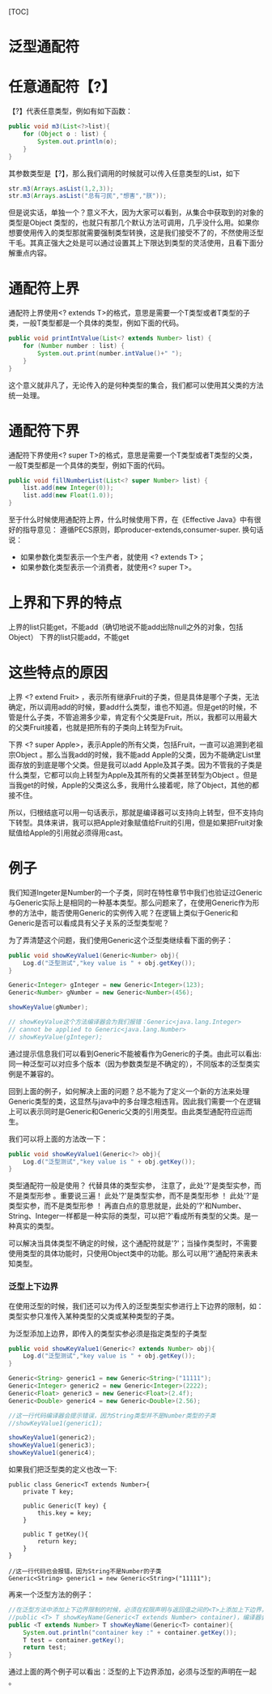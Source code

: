[TOC]

# 泛型通配符

# 任意通配符【?】
【?】代表任意类型，例如有如下函数：
```java
public void m3(List<?>list){
    for (Object o : list) {
        System.out.println(o);
    }
}
```
其参数类型是【?】，那么我们调用的时候就可以传入任意类型的List，如下
```java
str.m3(Arrays.asList(1,2,3));
str.m3(Arrays.asList("总有刁民","想害","朕"));
```
但是说实话，单独一个？意义不大，因为大家可以看到，从集合中获取到的对象的类型是Object 类型的，也就只有那几个默认方法可调用，几乎没什么用。如果你想要使用传入的类型那就需要强制类型转换，这是我们接受不了的，不然使用泛型干毛。其真正强大之处是可以通过设置其上下限达到类型的灵活使用，且看下面分解重点内容。  

# 通配符上界
通配符上界使用<? extends T>的格式，意思是需要一个T类型或者T类型的子类，一般T类型都是一个具体的类型，例如下面的代码。  

```java
public void printIntValue(List<? extends Number> list) {
    for (Number number : list) {
        System.out.print(number.intValue()+" ");
    }
}
```
这个意义就非凡了，无论传入的是何种类型的集合，我们都可以使用其父类的方法统一处理。  

# 通配符下界
通配符下界使用<? super T>的格式，意思是需要一个T类型或者T类型的父类，一般T类型都是一个具体的类型，例如下面的代码。
```java
public void fillNumberList(List<? super Number> list) {
    list.add(new Integer(0));
    list.add(new Float(1.0));
}
```
至于什么时候使用通配符上界，什么时候使用下界，在《Effective Java》中有很好的指导意见：
遵循PECS原则，即producer-extends,consumer-super. 换句话说：

+ 如果参数化类型表示一个生产者，就使用 <? extends T>；
+ 如果参数化类型表示一个消费者，就使用<? super T>。

# 上界和下界的特点
上界的list只能get，不能add（确切地说不能add出除null之外的对象，包括Object）
下界的list只能add，不能get

# 这些特点的原因
上界 <? extend Fruit> ，表示所有继承Fruit的子类，但是具体是哪个子类，无法确定，所以调用add的时候，要add什么类型，谁也不知道。但是get的时候，不管是什么子类，不管追溯多少辈，肯定有个父类是Fruit，所以，我都可以用最大的父类Fruit接着，也就是把所有的子类向上转型为Fruit。

下界 <? super Apple>，表示Apple的所有父类，包括Fruit，一直可以追溯到老祖宗Object 。那么当我add的时候，我不能add Apple的父类，因为不能确定List里面存放的到底是哪个父类。但是我可以add Apple及其子类。因为不管我的子类是什么类型，它都可以向上转型为Apple及其所有的父类甚至转型为Object 。但是当我get的时候，Apple的父类这么多，我用什么接着呢，除了Object，其他的都接不住。

所以，归根结底可以用一句话表示，那就是编译器可以支持向上转型，但不支持向下转型。具体来讲，我可以把Apple对象赋值给Fruit的引用，但是如果把Fruit对象赋值给Apple的引用就必须得用cast。

# 例子
我们知道Ingeter是Number的一个子类，同时在特性章节中我们也验证过Generic<Ingeter>与Generic<Number>实际上是相同的一种基本类型。那么问题来了，在使用Generic<Number>作为形参的方法中，能否使用Generic<Ingeter>的实例传入呢？在逻辑上类似于Generic<Number>和Generic<Ingeter>是否可以看成具有父子关系的泛型类型呢？  

为了弄清楚这个问题，我们使用Generic<T>这个泛型类继续看下面的例子：  

```java
public void showKeyValue1(Generic<Number> obj){
    Log.d("泛型测试","key value is " + obj.getKey());
}

Generic<Integer> gInteger = new Generic<Integer>(123);
Generic<Number> gNumber = new Generic<Number>(456);

showKeyValue(gNumber);

// showKeyValue这个方法编译器会为我们报错：Generic<java.lang.Integer> 
// cannot be applied to Generic<java.lang.Number>
// showKeyValue(gInteger);
```

通过提示信息我们可以看到Generic<Integer>不能被看作为Generic<Number>的子类。由此可以看出:同一种泛型可以对应多个版本（因为参数类型是不确定的），不同版本的泛型类实例是不兼容的。  

回到上面的例子，如何解决上面的问题？总不能为了定义一个新的方法来处理Generic<Integer>类型的类，这显然与java中的多台理念相违背。因此我们需要一个在逻辑上可以表示同时是Generic<Integer>和Generic<Number>父类的引用类型。由此类型通配符应运而生。  

我们可以将上面的方法改一下：  

```java
public void showKeyValue1(Generic<?> obj){
    Log.d("泛型测试","key value is " + obj.getKey());
}
```

类型通配符一般是使用？
代替具体的类型实参，
注意了，此处'?'是类型实参，而不是类型形参 。重要说三遍！
此处'?'是类型实参，而不是类型形参 ！
此处'?'是类型实参，而不是类型形参 ！
再直白点的意思就是，此处的'?'和Number、String、Integer一样都是一种实际的类型，可以把'?'看成所有类型的父类。是一种真实的类型。

可以解决当具体类型不确定的时候，这个通配符就是'?'；当操作类型时，不需要使用类型的具体功能时，只使用Object类中的功能。那么可以用'?'通配符来表未知类型。

### 泛型上下边界

在使用泛型的时候，我们还可以为传入的泛型类型实参进行上下边界的限制，如：类型实参只准传入某种类型的父类或某种类型的子类。

为泛型添加上边界，即传入的类型实参必须是指定类型的子类型

```java
public void showKeyValue1(Generic<? extends Number> obj){
    Log.d("泛型测试","key value is " + obj.getKey());
}

Generic<String> generic1 = new Generic<String>("11111");
Generic<Integer> generic2 = new Generic<Integer>(2222);
Generic<Float> generic3 = new Generic<Float>(2.4f);
Generic<Double> generic4 = new Generic<Double>(2.56);

//这一行代码编译器会提示错误，因为String类型并不是Number类型的子类
//showKeyValue1(generic1);

showKeyValue1(generic2);
showKeyValue1(generic3);
showKeyValue1(generic4);
```

如果我们把泛型类的定义也改一下:

```
public class Generic<T extends Number>{
    private T key;

    public Generic(T key) {
        this.key = key;
    }

    public T getKey(){
        return key;
    }
}

//这一行代码也会报错，因为String不是Number的子类
Generic<String> generic1 = new Generic<String>("11111");

```

再来一个泛型方法的例子：

```java
//在泛型方法中添加上下边界限制的时候，必须在权限声明与返回值之间的<T>上添加上下边界，即在泛型声明的时候添加
//public <T> T showKeyName(Generic<T extends Number> container)，编译器会报错："Unexpected bound"
public <T extends Number> T showKeyName(Generic<T> container){
    System.out.println("container key :" + container.getKey());
    T test = container.getKey();
    return test;
}
```

通过上面的两个例子可以看出：泛型的上下边界添加，必须与泛型的声明在一起 。